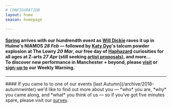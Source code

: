 ```yaml
---
# CONFIGURATION
layout: home
season: homepage

---
```

#### [Spring](/current/2019-springsummer) arrives with our hundrendth event as [Will Dickie](/current/2019-springsummer/dickie) raves it up in Hulme's NIAMOS *28 Feb* — followed by [Katy Dye](/current/2019-springsummer/dye)'s talcum powder explosion at The Lowry *20 Mar*, our free day of [Haphazard](/current/2019-haphazard) curiosities for all ages at Z-arts *27 Apr* (still seeking [artist proposals](/hab/haphazard)), and more…<br>To discover new performance in Manchester + beyond, please <a href="http://wordofwarning.posthaven.com" target="_blank">visit</a> or <a href="http://eepurl.com/i_Odb" target="_blank">sign-up to</a> our Weekly Warning.          
<hr>               
#### If you came to to one of our events [last Autumn](/archive/2018-autumnwinter) we'd like to find out more about you — *who* you are, *why* you came along, and *what* you think of us — so if you've got five minutes spare, please visit our <a href="http://research.audiencesurveys.org/s.asp?k=152950990710" target="_blank">survey</a>.
